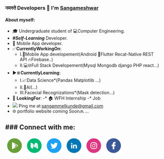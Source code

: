 ### नमस्ते Developers 🙏 I'm [Sangameshwar](http://github.com/Sangammeshwarmelkunde) 
#### About myself: 
- 🎓 Undergraduate student of 💻Computer Engineering. 
-  ***#Self-Learning*** Developer. 
- 📱 Mobile App developer. 
- ✅**CurrentlyWorkingOn**: 
  - I.📱Mobile App developement(Android 💙Flutter Recat-Native REST API 🔥Firebase..) 
  - II.💻🌐Full Stack Developement(Mysql Mongodb django PHP react...) 
- ▶️⏸️**CurrentlyLearning**: 
  - I.📈Data Science*(Pandas Matplotlib ...) 
  - II.🤖AI(...) 
  - III.Facecial Recognizations*(Mask detection...) 
- 🔎 **LookingFor**: 
  -* 🏠 WFH Internship 
  -* Job 
- [<img src="https://img.icons8.com/color/48/000000/gmail.png" width="1.9%"/>](https://www.gmail.com/) Ping me at:sangammelkunde@gmail.com 
- 🌐 portfolio website coming Soon🔜 ... 

## ### Connect with me:
<a title="meetyousoon" href="https://play.google.com/"><img src="https://github.com/aritraroy/social-icons/blob/master/play-store-icon.png?raw=true" width="60"></a> <a title="@msangam1999_46688" href="https://medium.com/@msangam1999_46688"><img src="https://github.com/aritraroy/social-icons/blob/master/medium-icon.png?raw=true" width="60"></a> <a title="sangameshwarme2" href="https://twitter.com/sangameshwarme2"><img src="https://github.com/aritraroy/social-icons/blob/master/twitter-icon.png?raw=true" width="60"></a> <a title="sangameshwar-melkunde" href="https://linkedin.com/in/sangameshwar-melkunde"><img src="https://github.com/aritraroy/social-icons/blob/master/linkedin-icon.png?raw=true" width="60"></a> <a title="s_a_n_g_a.mh24" href="https://instagram.com/s_a_n_g_a.mh24"><img src="https://github.com/aritraroy/social-icons/blob/master/instagram-icon.png?raw=true" width="60"></a> <a title="sangameshwar.melkunde" href="https://facebook.com/in/sangameshwar.melkunde"><img src="https://github.com/aritraroy/social-icons/blob/master/facebook-icon.png?raw=true" width="60"></a>
